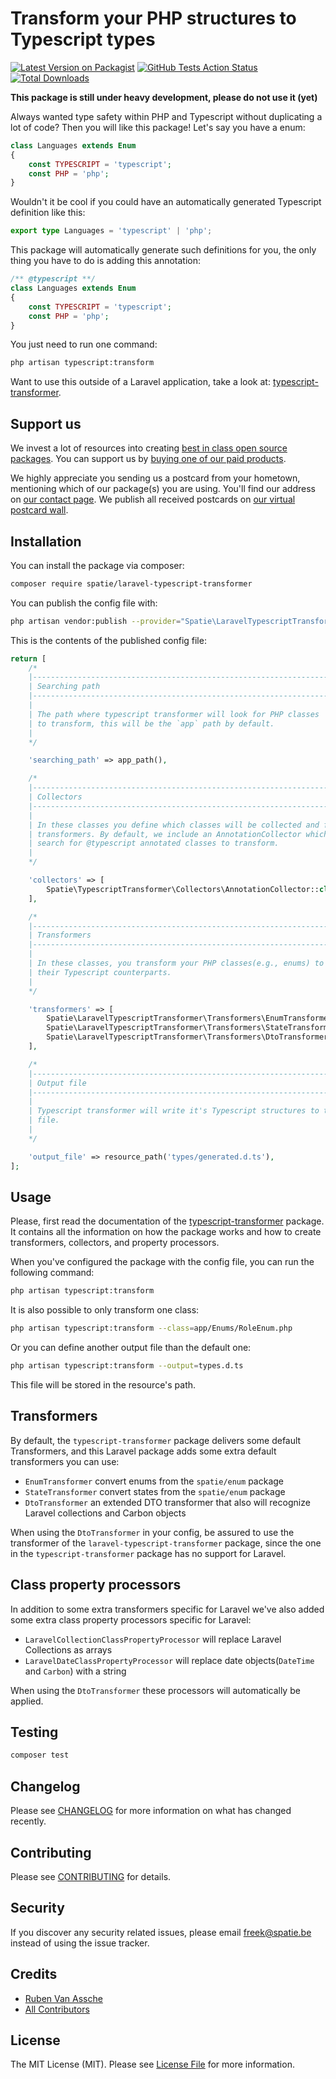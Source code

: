 # Transform your PHP structures to Typescript types

[![Latest Version on Packagist](https://img.shields.io/packagist/v/spatie/typescript-transformer.svg?style=flat-square)](https://packagist.org/packages/spatie/typescript-transformer)
[![GitHub Tests Action Status](https://img.shields.io/github/workflow/status/spatie/typescript-transformer/run-tests?label=tests)](https://github.com/spatie/typescript-transformer/actions?query=workflow%3Arun-tests+branch%3Amaster)
[![Total Downloads](https://img.shields.io/packagist/dt/spatie/typescript-transformer.svg?style=flat-square)](https://packagist.org/packages/spatie/typescript-transformer)

**This package is still under heavy development, please do not use it (yet)**

Always wanted type safety within PHP and Typescript without duplicating a lot of code? Then you will like this package! Let's say you have a enum:

```php
class Languages extends Enum
{
    const TYPESCRIPT = 'typescript';
    const PHP = 'php';
}
```

Wouldn't it be cool if you could have an automatically generated Typescript definition like this:

```typescript
export type Languages = 'typescript' | 'php';
```

This package will automatically generate such definitions for you, the only thing you have to do is adding this annotation:

```php
/** @typescript **/
class Languages extends Enum
{
    const TYPESCRIPT = 'typescript';
    const PHP = 'php';
}
```

You just need to run one command:

```bash
php artisan typescript:transform
```

Want to use this outside of a Laravel application, take a look at: [typescript-transformer](https://github.com/spatie/typescript-transformer).

## Support us

We invest a lot of resources into creating [best in class open source packages](https://spatie.be/open-source). You can support us by [buying one of our paid products](https://spatie.be/open-source/support-us). 

We highly appreciate you sending us a postcard from your hometown, mentioning which of our package(s) you are using. You'll find our address on [our contact page](https://spatie.be/about-us). We publish all received postcards on [our virtual postcard wall](https://spatie.be/open-source/postcards).

## Installation

You can install the package via composer:

```bash
composer require spatie/laravel-typescript-transformer
```

You can publish the config file with:
```bash
php artisan vendor:publish --provider="Spatie\LaravelTypescriptTransformer\TypescriptTransformerServiceProvider" --tag="config"
```

This is the contents of the published config file:

```php
return [
    /*
    |--------------------------------------------------------------------------
    | Searching path
    |--------------------------------------------------------------------------
    |
    | The path where typescript transformer will look for PHP classes
    | to transform, this will be the `app` path by default.
    |
    */

    'searching_path' => app_path(),

    /*
    |--------------------------------------------------------------------------
    | Collectors
    |--------------------------------------------------------------------------
    |
    | In these classes you define which classes will be collected and fed to
    | transformers. By default, we include an AnnotationCollector which will
    | search for @typescript annotated classes to transform.
    |
    */

    'collectors' => [
        Spatie\TypescriptTransformer\Collectors\AnnotationCollector::class,
    ],

    /*
    |--------------------------------------------------------------------------
    | Transformers
    |--------------------------------------------------------------------------
    |
    | In these classes, you transform your PHP classes(e.g., enums) to
    | their Typescript counterparts.
    |
    */

    'transformers' => [
        Spatie\LaravelTypescriptTransformer\Transformers\EnumTransformer::class,
        Spatie\LaravelTypescriptTransformer\Transformers\StateTransformer::class,
        Spatie\LaravelTypescriptTransformer\Transformers\DtoTransformer::class,
    ],

    /*
    |--------------------------------------------------------------------------
    | Output file
    |--------------------------------------------------------------------------
    |
    | Typescript transformer will write it's Typescript structures to this
    | file.
    |
    */

    'output_file' => resource_path('types/generated.d.ts'),
];
```

## Usage

Please, first read the documentation of the [typescript-transformer](https://github.com/spatie/typescript-transformer/blob/master/README.md) package. It contains all the information on how the package works and how to create transformers, collectors, and property processors.

When you've configured the package with the config file, you can run the following command:

```bash
php artisan typescript:transform
```

It is also possible to only transform one class:

```bash
php artisan typescript:transform --class=app/Enums/RoleEnum.php
```

Or you can define another output file than the default one:

```bash
php artisan typescript:transform --output=types.d.ts
```

This file will be stored in the resource's path.

## Transformers

By default, the `typescript-transformer` package delivers some default Transformers, and this Laravel package adds some extra default transformers you can use:

- `EnumTransformer` convert enums from the `spatie/enum` package
- `StateTransformer` convert states from the `spatie/enum` package
- `DtoTransformer` an extended DTO transformer that also will recognize Laravel collections and Carbon objects

When using the `DtoTransformer` in your config, be assured to use the transformer of the `laravel-typescript-transformer` package, since the one in the `typescript-transformer` package has no support for Laravel.

## Class property processors

In addition to some extra transformers specific for Laravel we've also added some extra class property processors specific for Laravel:

- `LaravelCollectionClassPropertyProcessor` will replace Laravel Collections as arrays
- `LaravelDateClassPropertyProcessor` will replace date objects(`DateTime` and `Carbon`) with a string

When using the `DtoTransformer` these processors will automatically be applied.

## Testing

``` bash
composer test
```

## Changelog

Please see [CHANGELOG](CHANGELOG.md) for more information on what has changed recently.

## Contributing

Please see [CONTRIBUTING](CONTRIBUTING.md) for details.

## Security

If you discover any security related issues, please email freek@spatie.be instead of using the issue tracker.

## Credits

- [Ruben Van Assche](https://github.com/rubenvanassche)
- [All Contributors](../../contributors)

## License

The MIT License (MIT). Please see [License File](LICENSE.md) for more information.
